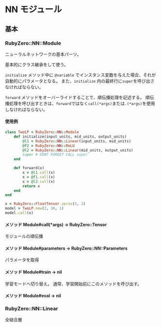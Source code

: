 # NN モジュール

## 基本

### RubyZero::NN::Module
ニューラルネットワークの基本パーツ。

基本的にクラス継承をして使う。

`initialize` メソッド中に `@variable` でインスタンス変数を与えた場合、それが自動的にパラメータとなる。
また、`initialize` 内の最終行に`super`を呼び出さなければならない。

`forward` メソッドをオーバーライドすることで、順伝播処理を記述する。
順伝播処理を呼び出すときは、`forward`ではなく`call(*args)`または`.(*args)`を使用しなければならない。

#### 使用例
```ruby
class TwoLP < RubyZero::NN::Module
    def initialize(input_units, mid_units, output_units)
        @l1 = RubyZero::NN::Linear(input_units, mid_units)
        @f2 = RubyZero::NN::ReLU
        @l2 = RubyZero::NN::Linear(mid_units, output_units)
        super # DONT FORGET CALL super
    end

    def forward(x)
        x = @l1.call(x)
        x = @f1.call(x)
        x = @l2.call(x)
        return x
    end
end

x = RubyZero::FloatTensor.zeros(5, 2)
model = TwoLP.new(2, 10, 1)
model.call(x)
```

#### メソッド Module#call(*args) -> RubyZero::Tensor
モジュールの順伝播

#### メソッド Module#parameters -> RubyZero::NN::Parameters
パラメータを取得

#### メソッド Module#train -> nil
学習モードへ切り替え。
通常、学習開始前にこのメソッドを呼び出す。　

#### メソッド Module#eval -> nil


### RubyZero::NN::Linear

全結合層


